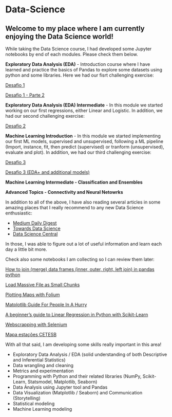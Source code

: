 # Data-Science

## Welcome to my place where I am currently enjoying the Data Science world!

While taking the Data Science course, I had developed some Jupyter notebooks by end of each modules. Please check them below.

**Exploratory Data Analysis (EDA)** - Introduction course where I have learned and practice the basics of Pandas to explore some datasets using python and some libraries. Here we had our fisrt challenging exercise:

<a href="https://nbviewer.jupyter.org/github/rpbenatti/Data-Science/blob/master/Desafio1.ipynb">Desafio 1</a>

<a href="https://nbviewer.jupyter.org/github/rpbenatti/Data-Science/blob/master/desafio1-parte2.ipynb">Desafio 1 - Parte 2</a>

**Exploratory Data Analysis (EDA) Intermediate** - In this module we started working on our first regressions, either Linear and Logistic. In addition, we had our second challenging exercise:

<a href="https://nbviewer.jupyter.org/github/rpbenatti/Data-Science/blob/master/Desafio2-individual-Benatti-v2.ipynb">Desafio 2</a>

**Machine Learning Introduction** - In this module we started implementing our first ML models, supervised and unsupervised, following a ML pipeline (Import, instance, fit, then predict (supervised) or tranform (unsupervised), evaluate and plot). In addition, we had our third challenging exercise:

<a href="https://nbviewer.jupyter.org/github/rpbenatti/Data-Science/blob/master/desafio3_Benatti_v2.ipynb">Desafio 3</a>

<a href="https://nbviewer.jupyter.org/github/rpbenatti/Data-Science/blob/master/DH Desafio 3 Benatti.ipynb">Desafio 3 (EDA+ and additional models)</a>

**Machine Learning Intermediate - Classification and Ensembles**

**Advanced Topics - Connectivity and Neural Netowrks**

In addition to all of the above, I have also reading several articles in some amazing places that I really recommend to any new Data Science enthusiastic:

<ul>
  <li><a href="https://medium.com/">Medium Daily Digest</a></li>
  <li><a href="https://towardsdatascience.com/">Towards Data Science</a></li>
  <li><a href="https://www.datasciencecentral.com/">Data Science Central</a></li>
</ul>

In those, I was able to figure out a lot of useful information and learn each day a little bit more.

Check also some notebooks I am collecting so I can review them later:

<a href="https://nbviewer.jupyter.org/github/rpbenatti/Data-Science/blob/master/how_to_join_merge_dataframes_in_pandas_python.ipynb">How to join (merge) data frames (inner, outer, right, left join) in pandas python</a>

<a href="https://nbviewer.jupyter.org/github/rpbenatti/Data-Science/blob/master/load_massive_file_as_small_chunks.ipynb">Load Massive File as Small Chunks</a>

<a href="https://nbviewer.jupyter.org/github/rpbenatti/Data-Science/blob/master/plotando_mapas.ipynb">Plotting Maps with Folium</a>

<a href="https://nbviewer.jupyter.org/github/rpbenatti/Data-Science/blob/master/Matplotlib_Guide_For_People_In_A_Hurry.ipynb">Matplotlib Guide For People In A Hurry</a>

<a href="https://nbviewer.jupyter.org/github/rpbenatti/Data-Science/blob/master/linear_regression_in_python_with_scikit_learn.ipynb">A beginner’s guide to Linear Regression in Python with Scikit-Learn</a>

<a href="https://nbviewer.jupyter.org/github/rpbenatti/Data-Science/blob/master/imovelweb.ipynb">Webscrapping with Selenium</a>

<a href="https://nbviewer.jupyter.org/github/rpbenatti/Data-Science/blob/master/mapa-estacoes-cetesb.ipynb">Mapa estações CETESB</a>

With all that said, I am developing some skills really important in this area!

- Exploratory Data Analysis / EDA (solid understanding of both Descriptive and Inferential Statistics)
- Data wrangling and cleaning
- Metrics and experimentation
- Programming with Python and their related libraries (NumPy, Scikit-Learn, Statsmodel, Matplotlib, Seaborn)
- Data Analysis using Jupyter tool and Pandas
- Data Visualization (Matplotlib / Seaborn) and Communication (Storytelling)
- Statistical modeling
- Machine Learning modeling

